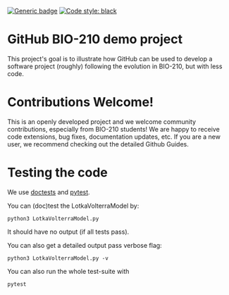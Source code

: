 [![Generic badge](https://img.shields.io/badge/Contributions-Welcome-brightgreen.svg)](README.md)
<a href="https://github.com/psf/black"><img alt="Code style: black" src="https://img.shields.io/badge/code%20style-black-000000.svg"></a>

# GitHub BIO-210 demo project 

This project's goal is to illustrate how GitHub can be used to develop a software project (roughly) following the evolution in BIO-210, but with less code.  

# Contributions Welcome! 

This is an openly developed project and we welcome community contributions, especially from BIO-210 students!
We are happy to receive code extensions, bug fixes, documentation updates, etc.
If you are a new user, we recommend checking out the detailed Github Guides.

# Testing the code

We use [doctests](https://docs.python.org/3/library/doctest.html) and [pytest](https://docs.pytest.org/en/6.2.x/contents.html). 

You can (doc)test the LotkaVolterraModel by:

```python3 LotkaVolterraModel.py ```

It should have no output (if all tests pass). 

You can also get a detailed output pass verbose flag:

```python3 LotkaVolterraModel.py -v```

You can also run the whole test-suite with 

```pytest```

